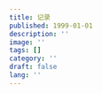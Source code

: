 ```yaml
---
title: 记录
published: 1999-01-01
description: ''
image: ''
tags: []
category: ''
draft: false 
lang: ''
---
```

